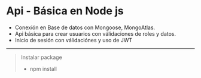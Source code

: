 # Api - Básica en Node js

- Conexión en Base de datos con Mongoose, MongoAtlas.
- Api básica para crear usuarios con válidaciones de roles y datos.
- Inicio de sesión con válidaciónes y uso de JWT 

***
> Instalar package
> - npm install
>
